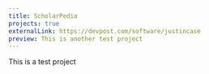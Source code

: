 ```yaml
---
title: ScholarPedia
projects: true
externalLink: https://devpost.com/software/justincase
preview: This is another test project
---
```


This is a test project